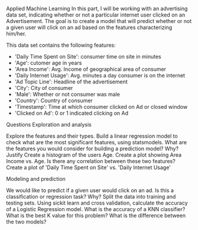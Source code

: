 Applied Machine Learning
In this part, I will be working with an advertising data set, indicating whether or not a particular internet user clicked on an Advertisement. The goal is to create a model that will predict whether or not a given user will click on an ad based on the features characterizing him/her.

This data set contains the following features:

* 'Daily Time Spent on Site': consumer time on site in minutes
* 'Age': cutomer age in years
* 'Area Income': Avg. Income of geographical area of consumer
* 'Daily Internet Usage': Avg. minutes a day consumer is on the internet
* 'Ad Topic Line': Headline of the advertisement
* 'City': City of consumer
* 'Male': Whether or not consumer was male
* 'Country': Country of consumer
* 'Timestamp': Time at which consumer clicked on Ad or closed window
* 'Clicked on Ad': 0 or 1 indicated clicking on Ad

Questions
Exploration and analysis

Explore the features and their types.
Build a linear regression model to check what are the most significant features, using statsmodels. What are the features you would consider for building a prediction model? Why? Justify
Create a histogram of the users Age.
Create a plot showing Area Income vs. Age. Is there any correlation between these two features?
Create a plot of 'Daily Time Spent on Site' vs. 'Daily Internet Usage'

Modeling and prediction

We would like to predict if a given user would click on an ad. Is this a classification or regression task? Why?
Split the data into training and testing sets.
Using sickit learn and cross validation, calculate the accuracy of a Logistic Regression model.
What is the accuracy of a KNN classifier? What is the best K value for this problem? What is the difference between the two models?
